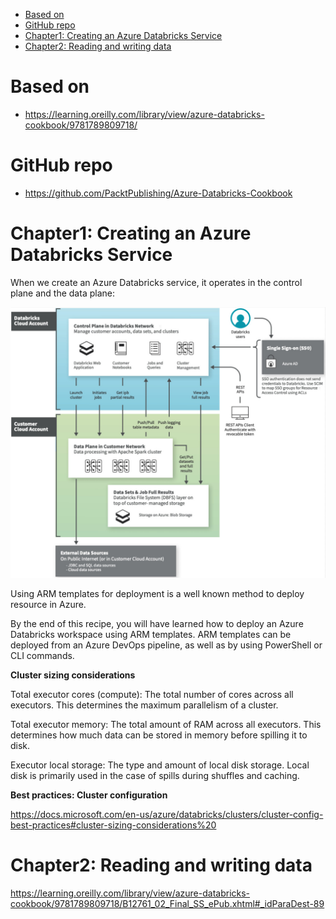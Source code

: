 
<!-- TOC -->

- [Based on](#based-on)
- [GitHub repo](#github-repo)
- [Chapter1: Creating an Azure Databricks Service](#chapter1-creating-an-azure-databricks-service)
- [Chapter2: Reading and writing data](#chapter2-reading-and-writing-data)

<!-- /TOC -->


# Based on

- https://learning.oreilly.com/library/view/azure-databricks-cookbook/9781789809718/

# GitHub repo

- https://github.com/PacktPublishing/Azure-Databricks-Cookbook

# Chapter1: Creating an Azure Databricks Service

When we create an Azure Databricks service, it operates in the control plane and the data plane:

![img1](img/01.jpg)

Using ARM templates for deployment is a well known method to deploy resource in Azure.

By the end of this recipe, you will have learned how to deploy an Azure Databricks workspace using ARM templates. ARM templates can be deployed from an Azure DevOps pipeline, as well as by using PowerShell or CLI commands.

**Cluster sizing considerations**

Total executor cores (compute): The total number of cores across all executors. This determines the maximum parallelism of a cluster.

Total executor memory: The total amount of RAM across all executors. This determines how much data can be stored in memory before spilling it to disk.

Executor local storage: The type and amount of local disk storage. Local disk is primarily used in the case of spills during shuffles and caching.

**Best practices: Cluster configuration**

https://docs.microsoft.com/en-us/azure/databricks/clusters/cluster-config-best-practices#cluster-sizing-considerations%20

# Chapter2: Reading and writing data

https://learning.oreilly.com/library/view/azure-databricks-cookbook/9781789809718/B12761_02_Final_SS_ePub.xhtml#_idParaDest-89

